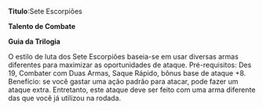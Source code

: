 **Titulo**:Sete Escorpiões

**Talento de Combate**

**Guia da Trilogia**

 O estilo de luta dos Sete Escorpiões baseia-se em usar diversas armas diferentes para maximizar as oportunidades de ataque. Pré-requisitos: Des 19, Combater com Duas Armas, Saque Rápido, bônus base de ataque +8. Benefício: se você gastar uma ação padrão para atacar, pode fazer um ataque extra. Entretanto, este ataque deve ser feito com uma arma diferente das que você já utilizou na rodada.